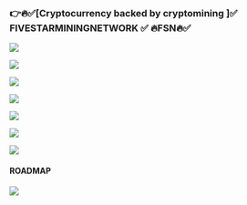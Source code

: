 ### 👉🔥✅[Cryptocurrency backed by cryptomining ]✅ FIVESTARMININGNETWORK ✅ 🔥FSN🔥✅ 


![](https://ip.bitcointalk.org/?u=https%3A%2F%2Ffivestarminingnetwork.com%2Fwp-content%2Fuploads%2Fz1.jpg&t=592&c=Vea3DAPoNq7ztQ)

![](https://ip.bitcointalk.org/?u=https%3A%2F%2Ffivestarminingnetwork.com%2Fwp-content%2Fuploads%2Fz3.jpg&t=592&c=h5mtBJSYEroUdQ)



![](https://ip.bitcointalk.org/?u=https%3A%2F%2Ffivestarminingnetwork.com%2Fwp-content%2Fuploads%2Fz4.jpg&t=592&c=iXftZswXuqbnPw)

![](https://ip.bitcointalk.org/?u=https%3A%2F%2Ffivestarminingnetwork.com%2Fwp-content%2Fuploads%2Fz6.jpg&t=592&c=wDFDExYFXEYRXw)

![](https://ip.bitcointalk.org/?u=https%3A%2F%2Ffivestarminingnetwork.com%2Fwp-content%2Fuploads%2Fz8.jpg&t=592&c=ZoBeV1L9MW0Jpg)


![](https://ip.bitcointalk.org/?u=https%3A%2F%2Ffivestarminingnetwork.com%2Flogin%2Fwp-content%2Fuploads%2F2018%2F08%2F37373.jpg&t=592&c=7F6V9m09y88Nlg)


![](https://ip.bitcointalk.org/?u=https%3A%2F%2Ffivestarminingnetwork.com%2Fwp-content%2Fuploads%2Fz11.jpg&t=592&c=mvifKabFiWrLmA)

#### ROADMAP

![](https://ip.bitcointalk.org/?u=https%3A%2F%2Ffivestarminingnetwork.com%2Fassets%2Fimages%2Froadmap.png&t=592&c=hSTd4YD-ZQY9iA)